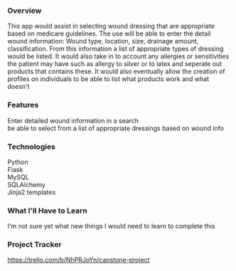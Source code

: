 
### Overview
This app would assist in selecting wound dressing that are appropriate based on medicare guidelines. 
The use will be able to enter the detail wound information: Wound type, location, size, drainage amount, classification. 
From this information a list of appropriate types of dressing would be listed. 
It would also take in to account any allergies or sensitivities the patient may have such as allergy to silver or to latex and seperate out products that contains these. 
It would also eventually allow the creation of profiles on individuals to be able to list what products work and what doesn't
 
### Features
Enter detailed wound information in a search<br>
be able to select from a list of appropriate dressings based on wound info<br>


### Technologies
Python<br>
Flask<br>
MySQL<br>
SQLAlchemy<br>
Jinja2 templates

### What I'll Have to Learn
I'm not sure yet what new things I would need to learn to complete this
### Project Tracker
https://trello.com/b/NhPRJoYn/capstone-project